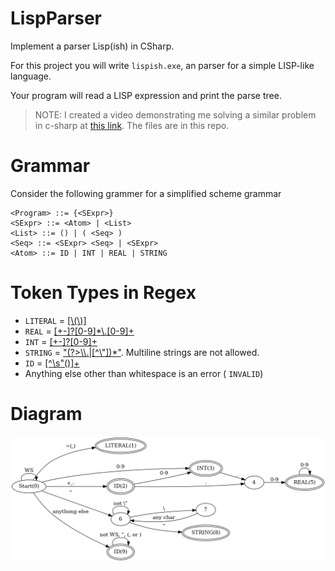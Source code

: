 # LispParser

Implement a parser Lisp(ish) in CSharp. 

For this project you will write `lispish.exe`, an parser for a simple LISP-like language. 

Your program will read a LISP expression and print the parse tree.  

> NOTE:  I created a video demonstrating me solving a similar problem in c-sharp at [this link](https://youtu.be/jgQONmpCQ-c).  The files are in this repo. 

# Grammar
Consider the following grammer for a simplified scheme grammar

```
<Program> ::= {<SExpr>}
<SExpr> ::= <Atom> | <List>
<List> ::= () | ( <Seq> )
<Seq> ::= <SExpr> <Seq> | <SExpr>
<Atom> ::= ID | INT | REAL | STRING
```
 
# Token Types in Regex

- `LITERAL` = [[\\(\\)]](https://regex101.com/r/YTsgaN/1)
- `REAL` = [[+-]?[0-9]*\\.[0-9]+](https://regex101.com/r/Zneyy2/1)
- `INT` = [[+-]?[0-9]+](https://regex101.com/r/iXVsuF/1)
- `STRING` = ["(?>\\\\.|[^\\"])*"](https://regex101.com/r/NvtTXK/1).  Multiline strings are not allowed. 
- `ID` = [[^\s"\(\)]+](https://regex101.com/r/PeL1IV/1/)
- Anything else other than whitespace is an error ( `INVALID`)

# Diagram
![state diagram](diagram.png)
